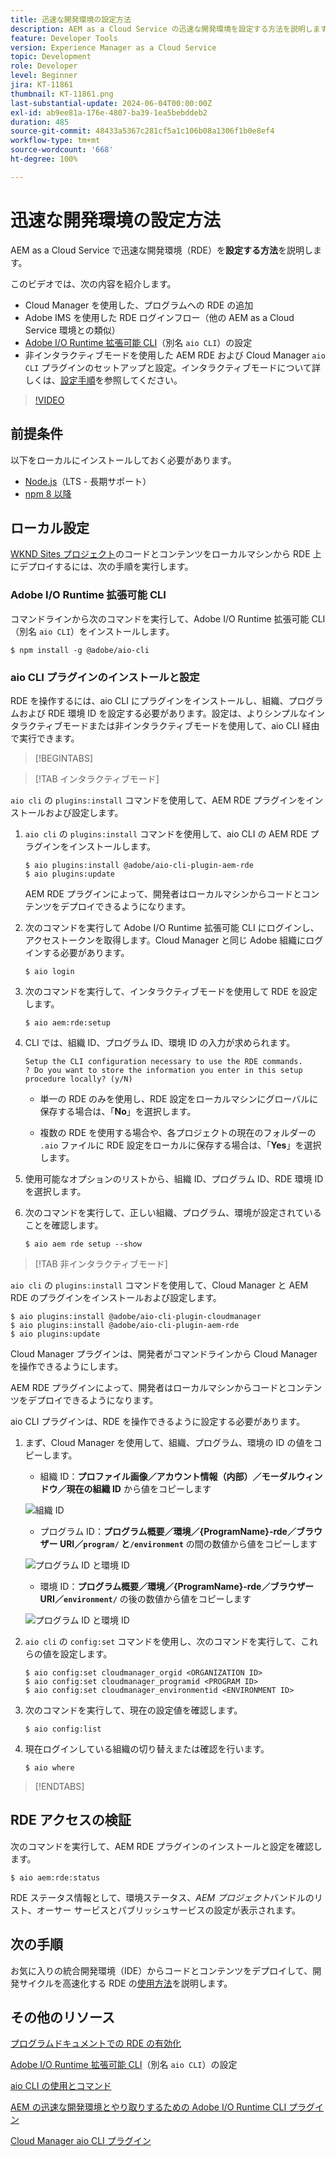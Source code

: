 ```yaml
---
title: 迅速な開発環境の設定方法
description: AEM as a Cloud Service の迅速な開発環境を設定する方法を説明します。
feature: Developer Tools
version: Experience Manager as a Cloud Service
topic: Development
role: Developer
level: Beginner
jira: KT-11861
thumbnail: KT-11861.png
last-substantial-update: 2024-06-04T00:00:00Z
exl-id: ab9ee81a-176e-4807-ba39-1ea5bebddeb2
duration: 485
source-git-commit: 48433a5367c281cf5a1c106b08a1306f1b0e8ef4
workflow-type: tm+mt
source-wordcount: '668'
ht-degree: 100%

---
```


# 迅速な開発環境の設定方法

AEM as a Cloud Service で迅速な開発環境（RDE）を&#x200B;**設定する方法**&#x200B;を説明します。

このビデオでは、次の内容を紹介します。

- Cloud Manager を使用した、プログラムへの RDE の追加
- Adobe IMS を使用した RDE ログインフロー（他の AEM as a Cloud Service 環境との類似）
- [Adobe I/O Runtime 拡張可能 CLI](https://developer.adobe.com/runtime/docs/guides/tools/cli_install/)（別名 `aio CLI`）の設定
- 非インタラクティブモードを使用した AEM RDE および Cloud Manager `aio CLI` プラグインのセットアップと設定。インタラクティブモードについて詳しくは、[設定手順](#setup-the-aem-rde-plugin)を参照してください。

>[!VIDEO](https://video.tv.adobe.com/v/3415490?quality=12&learn=on)

## 前提条件

以下をローカルにインストールしておく必要があります。

- [Node.js](https://nodejs.org/ja/)（LTS - 長期サポート）
- [npm 8 以降](https://docs.npmjs.com/)

## ローカル設定

[WKND Sites プロジェクト](https://github.com/adobe/aem-guides-wknd#aem-wknd-sites-project)のコードとコンテンツをローカルマシンから RDE 上にデプロイするには、次の手順を実行します。

### Adobe I/O Runtime 拡張可能 CLI

コマンドラインから次のコマンドを実行して、Adobe I/O Runtime 拡張可能 CLI（別名 `aio CLI`）をインストールします。

```shell
$ npm install -g @adobe/aio-cli
```

### aio CLI プラグインのインストールと設定

RDE を操作するには、aio CLI にプラグインをインストールし、組織、プログラムおよび RDE 環境 ID を設定する必要があります。設定は、よりシンプルなインタラクティブモードまたは非インタラクティブモードを使用して、aio CLI 経由で実行できます。

>[!BEGINTABS]

>[!TAB インタラクティブモード]

`aio cli` の `plugins:install` コマンドを使用して、AEM RDE プラグインをインストールおよび設定します。

1. `aio cli` の `plugins:install` コマンドを使用して、aio CLI の AEM RDE プラグインをインストールします。

   ```shell
   $ aio plugins:install @adobe/aio-cli-plugin-aem-rde    
   $ aio plugins:update
   ```

   AEM RDE プラグインによって、開発者はローカルマシンからコードとコンテンツをデプロイできるようになります。

2. 次のコマンドを実行して Adobe I/O Runtime 拡張可能 CLI にログインし、アクセストークンを取得します。Cloud Manager と同じ Adobe 組織にログインする必要があります。

   ```shell
   $ aio login
   ```

3. 次のコマンドを実行して、インタラクティブモードを使用して RDE を設定します。

   ```shell
   $ aio aem:rde:setup
   ```

4. CLI では、組織 ID、プログラム ID、環境 ID の入力が求められます。

   ```shell
   Setup the CLI configuration necessary to use the RDE commands.
   ? Do you want to store the information you enter in this setup procedure locally? (y/N)
   ```

   - 単一の RDE のみを使用し、RDE 設定をローカルマシンにグローバルに保存する場合は、「__No__」を選択します。

   - 複数の RDE を使用する場合や、各プロジェクトの現在のフォルダーの `.aio` ファイルに RDE 設定をローカルに保存する場合は、「__Yes__」を選択します。

5. 使用可能なオプションのリストから、組織 ID、プログラム ID、RDE 環境 ID を選択します。

6. 次のコマンドを実行して、正しい組織、プログラム、環境が設定されていることを確認します。

   ```shell
   $ aio aem rde setup --show
   ```

>[!TAB 非インタラクティブモード]

`aio cli` の `plugins:install` コマンドを使用して、Cloud Manager と AEM RDE のプラグインをインストールおよび設定します。

```shell
$ aio plugins:install @adobe/aio-cli-plugin-cloudmanager
$ aio plugins:install @adobe/aio-cli-plugin-aem-rde
$ aio plugins:update
```

Cloud Manager プラグインは、開発者がコマンドラインから Cloud Manager を操作できるようにします。

AEM RDE プラグインによって、開発者はローカルマシンからコードとコンテンツをデプロイできるようになります。

aio CLI プラグインは、RDE を操作できるように設定する必要があります。

1. まず、Cloud Manager を使用して、組織、プログラム、環境の ID の値をコピーします。

   - 組織 ID：**プロファイル画像／アカウント情報（内部）／モーダルウィンドウ／現在の組織 ID** から値をコピーします

   ![組織 ID](./assets/Org-ID.png)

   - プログラム ID：**プログラム概要／環境／{ProgramName}-rde／ブラウザー URI／`program/` と`/environment`** の間の数値から値をコピーします

   ![プログラム ID と環境 ID](./assets/Program-Environment-Id.png)

   - 環境 ID：**プログラム概要／環境／{ProgramName}-rde／ブラウザー URI／`environment/`** の後の数値から値をコピーします

   ![プログラム ID と環境 ID](./assets/Program-Environment-Id.png)

1. `aio cli` の `config:set` コマンドを使用し、次のコマンドを実行して、これらの値を設定します。

   ```shell
   $ aio config:set cloudmanager_orgid <ORGANIZATION ID>
   $ aio config:set cloudmanager_programid <PROGRAM ID>
   $ aio config:set cloudmanager_environmentid <ENVIRONMENT ID>
   ```

1. 次のコマンドを実行して、現在の設定値を確認します。

   ```shell
   $ aio config:list
   ```

1. 現在ログインしている組織の切り替えまたは確認を行います。

   ```shell
   $ aio where
   ```

>[!ENDTABS]

## RDE アクセスの検証

次のコマンドを実行して、AEM RDE プラグインのインストールと設定を確認します。

```shell
$ aio aem:rde:status
```

RDE ステータス情報として、環境ステータス、_AEM プロジェクト_&#x200B;バンドルのリスト、オーサー サービスとパブリッシュサービスの設定が表示されます。

## 次の手順

お気に入りの統合開発環境（IDE）からコードとコンテンツをデプロイして、開発サイクルを高速化する RDE の[使用方法](./how-to-use.md)を説明します。


## その他のリソース

[プログラムドキュメントでの RDE の有効化](https://experienceleague.adobe.com/docs/experience-manager-cloud-service/content/implementing/developing/rapid-development-environments.html?lang=ja#enabling-rde-in-a-program)

[Adobe I/O Runtime 拡張可能 CLI](https://developer.adobe.com/runtime/docs/guides/tools/cli_install/)（別名 `aio CLI`）の設定

[aio CLI の使用とコマンド](https://github.com/adobe/aio-cli#usage)

[AEM の迅速な開発環境とやり取りするための Adobe I/O Runtime CLI プラグイン](https://github.com/adobe/aio-cli-plugin-aem-rde#aio-cli-plugin-aem-rde)

[Cloud Manager aio CLI プラグイン](https://github.com/adobe/aio-cli-plugin-cloudmanager)
